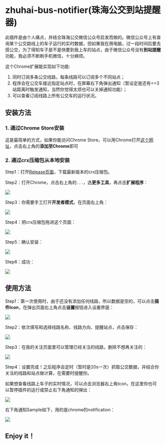 # zhuhai-bus-notifier(珠海公交到站提醒器)

此插件是由个人痛点，并结合珠海公交微信公众号启发而做的。微信公众号上有查询某个公交路线上的车子运行的实时数据，但如果我在用电脑，过一段时间后要去搭公交，为了得知车子是不是快要到我上车的站点，由于微信公众号没有**到站提醒**功能，我必须不断刷手机微信，十分麻烦。

这个Chrome扩展能实现如下功能:
1. 同时订阅多条公交线路，每条线路可以订阅多个不同站点；
2. 程序会在公交车接近指定站点时，在屏幕右下角弹出通知（暂设定是还有<=3站距离时触发通知，当然你觉得太烦也可以关掉通知功能）；
3. 可以查看订阅线路上所有公交车的运行状况。

## 安装方法
### 1. 通过Chrome Store安装
这是最简单的方式，如果你能访问Chrome Store，可以用Chrome打开[这个网址](https://chrome.google.com/webstore/detail/zhuhai-bus-arrival-notifi/fbeplekneeagbkkbffppkdmjlhbbpcai "这个网址")，点击右上角的**添加至Chrome**即可

### 2. 通过crx压缩包从本地安装
Step1：打开[Release页面](https://github.com/yellowb/zhuhai-bus-notifier/releases "Release页面")，下载最新版本的crx压缩包。

Step2：打开Chrome，点击右上角的`...`，选**更多工具**，再点击**扩展程序**：

[![](https://raw.githubusercontent.com/yellowb/zhuhai-bus-notifier/guide/guide-photos/1-chrome-menu.png)](https://raw.githubusercontent.com/yellowb/zhuhai-bus-notifier/guide/guide-photos/1-chrome-menu.png)

Step3：你需要手工打开**开发者模式**，在页面右上角：

[![](https://raw.githubusercontent.com/yellowb/zhuhai-bus-notifier/guide/guide-photos/2-enable-dev-mode.png)](https://raw.githubusercontent.com/yellowb/zhuhai-bus-notifier/guide/guide-photos/2-enable-dev-mode.png)

Step4：把crx压缩包拖进这个页面：

[![](https://raw.githubusercontent.com/yellowb/zhuhai-bus-notifier/guide/guide-photos/3-drap.png)](https://raw.githubusercontent.com/yellowb/zhuhai-bus-notifier/guide/guide-photos/3-drap.png)

Step5：确认安装：

[![](https://github.com/yellowb/zhuhai-bus-notifier/raw/guide/guide-photos/4-confirm.png)](https://github.com/yellowb/zhuhai-bus-notifier/raw/guide/guide-photos/4-confirm.png)

Step6：成功：

[![](https://github.com/yellowb/zhuhai-bus-notifier/raw/guide/guide-photos/5-complete.png)](https://github.com/yellowb/zhuhai-bus-notifier/raw/guide/guide-photos/5-complete.png)

## 使用方法
Step1：第一次使用时，由于还没有添加任何线路，所以数据是空的，可以点击**插件Icon**，在弹出页面右上角点击**设置**按钮进入设置界面：

[![](https://github.com/yellowb/zhuhai-bus-notifier/raw/guide/guide-photos/6-setup.png)](https://github.com/yellowb/zhuhai-bus-notifier/raw/guide/guide-photos/6-setup.png)

Step2：依次填写和选择线路名称、线路方向、提醒站点，点击保存：

[![](https://github.com/yellowb/zhuhai-bus-notifier/raw/guide/guide-photos/7-add-line.png)](https://github.com/yellowb/zhuhai-bus-notifier/raw/guide/guide-photos/7-add-line.png)

Step3：在我的关注页面里可以管理已经关注的线路，删除不想再关注的：

[![](https://github.com/yellowb/zhuhai-bus-notifier/raw/guide/guide-photos/8-mgr-line.png)](https://github.com/yellowb/zhuhai-bus-notifier/raw/guide/guide-photos/8-mgr-line.png)

Step4：设置完成！之后程序会定时（暂时是20s一次）抓取公交数据，并结合你关注的线路和站点做计算，在需要时提醒你。

如果想查看线路上车子的实时情况，可以点击浏览器右上角Icon，在这里你也可以暂停插件的运行或禁止右下角通知的弹出：

[![](https://github.com/yellowb/zhuhai-bus-notifier/raw/guide/guide-photos/9-show-bus-real-time.png)](https://github.com/yellowb/zhuhai-bus-notifier/raw/guide/guide-photos/9-show-bus-real-time.png)

右下角通知Sample如下，用的是chrome的notification：

[![](https://github.com/yellowb/zhuhai-bus-notifier/raw/guide/guide-photos/10-notification-show-bus.png)](https://github.com/yellowb/zhuhai-bus-notifier/raw/guide/guide-photos/10-notification-show-bus.png)

## Enjoy it！
